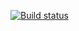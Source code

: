 [![Build status](https://ci.appveyor.com/api/projects/status/x0nsp1oxs6tepy6h?svg=true)](https://ci.appveyor.com/project/Romanx23/testdeliverycard)
